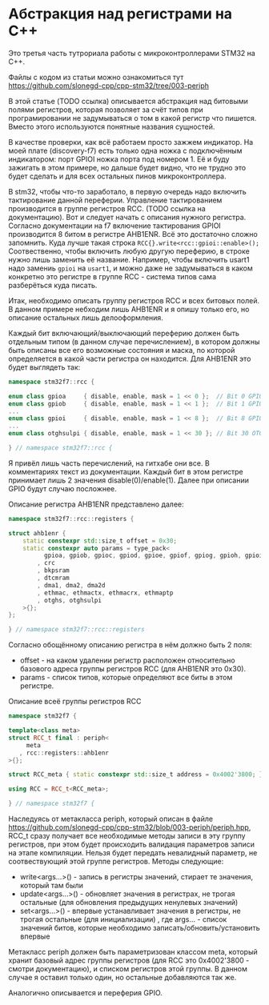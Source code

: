# Абстракция над регистрами на С++
Это третья часть тутрориала работы с микроконтроллерами STM32 на С++.

Файлы с кодом из статьи можно ознакомиться тут https://github.com/slonegd-cpp/cpp-stm32/tree/003-periph 

В этой статье (TODO ссылка) описывается абстракция над битовыми полями регистров, которая позволяет за счёт типов при програмировании не задумываться о том в какой регистр что пишется. Вместо этого используются понятные названия сущностей.

В качестве проверки, как всё работаем просто зажжем индикатор. На моей плате (discovery-f7) есть только одна ножка с подключённым индикатором: порт GPIOI ножка порта под номером 1. Её и буду зажигать в этом примере, но дальше будет видно, что не трудно это будет сделать и для всех остальных пинов микроконтроллера.

В stm32, чтобы что-то заработало, в первую очередь надо включить тактирование данной переферии. Управление тактированием производится в группе регистров RCC. (TODO ссылка на документацию). Вот и следует начать с описания нужного регистра. Согласно документации на f7 включение тактирования GPIOI производится 8 битом в регистре AHB1ENR. Всё это достаточно сложно запомнить. Куда лучше такая строка `RCC{}.write<rcc::gpioi::enable>();` Соотвественно, чтобы включить любую другую переферию, в строке нужно лишь заменить её название. Например, чтобы включить usart1 надо замениь `gpioi` на `usart1`, и можно даже не задумываться в каком конкретно это регистре в группе RCC - система типов сама разберёться куда писать.

Итак, необходимо описать группу регистров RCC и всех битовых полей. В данном примере небходим лишь AHB1ENR и я опишу только его, но описание остальных лишь делооформления.

Каждый бит включающий/выключающий переферию должен быть отдельным типом (в данном случае перечислением), в котором должны быть описаны все его возможные состояния и маска, по которой определяется в какой части регистра он находится. Для AHB1ENR это будет выглядеть так:
```c++
namespace stm32f7::rcc {

enum class gpioa     { disable, enable, mask = 1 << 0 };  // Bit 0 GPIOAEN: IO port A clock enable
enum class gpiob     { disable, enable, mask = 1 << 1 };  // Bit 1 GPIOBEN: IO port B clock enable
...
enum class gpioi     { disable, enable, mask = 1 << 8 };  // Bit 8 GPIOIEN: IO port I clock enable
...
enum class otghsulpi { disable, enable, mask = 1 << 30 }; // Bit 30 OTGHSULPIEN: USB OTG HSULPI clock enable

} // namespace stm32f7::rcc {
```
Я привёл лишь часть перечислений, на гитхабе они все. В комментариях текст из документации. Каждый бит в этом регистре принимает лишь 2 значения disable(0)/enable(1). Далее при описании GPIO будут случаю посложнее.

Описание регистра AHB1ENR представлено далее:
```c++
namespace stm32f7::rcc::registers {

struct ahb1enr {
    static constexpr std::size_t offset = 0x30;
    static constexpr auto params = type_pack<
          gpioa, gpiob, gpioc, gpiod, gpioe, gpiof, gpiog, gpioh, gpioi, gpioj, gpiok
        , crc
        , bkpsram
        , dtcmram
        , dma1, dma2, dma2d
        , ethmac, ethmactx, ethmacrx, ethmaptp
        , otghs, otghsulpi
    >{};
};

} // namespace stm32f7::rcc::registers
```
Согласно обощённому описанию регистра в нём должно быть 2 поля:
 * offset - на каком удалении регистр расположен относительно базового адреса группы регистров RCC (для AHB1ENR это 0x30).
 * params - список типов, которые определяют все биты в этом регистре.

 Описание всеё группы регистров RCC
 ```c++
 namespace stm32f7 {

template<class meta>
struct RCC_t final : periph<
      meta
    , rcc::registers::ahb1enr
>{};

struct RCC_meta { static constexpr std::size_t address = 0x4002'3800; };

using RCC = RCC_t<RCC_meta>;

} // namespace stm32f7 {
```
Наследуясь от метакласса periph, который описан в файле https://github.com/slonegd-cpp/cpp-stm32/blob/003-periph/periph.hpp, RCC_t сразу получает все необходимые методы записи в эту группу регистров, при этом будет происходить валидация параметров записи на этапе компиляции. Нельзя будет передать невалидный параметр, не соотвествующий этой группе регистров. Методы следующие:
 * write<args...>() - запись в регистры значений, стирает те значения, который там были
 * update<args...>() - обновляет значения в регистрах, не трогая остальные (для обновления предыдущих ненулевых значений)
 * set<args...>() - впервые устанавливает значения в регистры, не трогая остальные (для инициализации)
, где args... - список значений битов, которые необходимо записать/обновить/установить впервые

Метакласс periph должен быть параметризован классом meta, который хранит базовый адрес группы регистров (для RCC это 0x4002'3800 - смотри документацию), и списком регистров этой группы. В данном случае я оставил только один, но остальные добавляются так же.

Аналогично описывается и переферия GPIO.